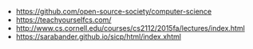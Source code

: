 - https://github.com/open-source-society/computer-science
- https://teachyourselfcs.com/
- http://www.cs.cornell.edu/courses/cs2112/2015fa/lectures/index.html
- https://sarabander.github.io/sicp/html/index.xhtml
